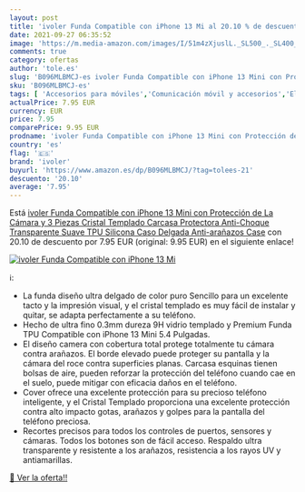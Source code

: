 ```yaml
---
layout: post
title: 'ivoler Funda Compatible con iPhone 13 Mi al 20.10 % de descuento'
date: 2021-09-27 06:35:52
image: 'https://m.media-amazon.com/images/I/51m4zXjuslL._SL500_._SL400_.jpg'
comments: true
category: ofertas
author: 'tole.es'
slug: 'B096MLBMCJ-es ivoler Funda Compatible con iPhone 13 Mini con Protección...'
sku: 'B096MLBMCJ-es'
tags: [ 'Accesorios para móviles','Comunicación móvil y accesorios','Electrónica','Fundas y carcasas para teléfonos móviles','iphone','ivoler', ]
actualPrice: 7.95 EUR
currency: EUR
price: 7.95
comparePrice: 9.95 EUR
prodname: 'ivoler Funda Compatible con iPhone 13 Mini con Protección de La Cámara y 3 Piezas Cristal Templado  Carcasa Protectora Anti-Choque Transparente  Suave TPU Silicona Caso Delgada Anti-arañazos Case'
country: 'es'
flag: '🇪🇸'
brand: 'ivoler'
buyurl: 'https://www.amazon.es/dp/B096MLBMCJ/?tag=tolees-21'
descuento: '20.10'
average: '7.95'
---
```


Está [ivoler Funda Compatible con iPhone 13 Mini con Protección de La Cámara y 3 Piezas Cristal Templado  Carcasa Protectora Anti-Choque Transparente  Suave TPU Silicona Caso Delgada Anti-arañazos Case](https://www.amazon.es/dp/B096MLBMCJ/?tag=tolees-21) con 20.10 de descuento por 7.95 EUR (original: 9.95 EUR) en el siguiente enlace!

[![ivoler Funda Compatible con iPhone 13 Mi](https://m.media-amazon.com/images/I/51m4zXjuslL._SL500_._SL400_.jpg)](https://www.amazon.es/dp/B096MLBMCJ/?tag=tolees-21)

ℹ️:

- La funda diseño ultra delgado de color puro Sencillo para un excelente tacto y la impresión visual, y el cristal templado es muy fácil de instalar y quitar, se adapta perfectamente a su teléfono.
- Hecho de ultra fino 0.3mm dureza 9H vidrio templado y Premium Funda TPU Compatible con iPhone 13 Mini 5.4 Pulgadas.
- El diseño camera con cobertura total protege totalmente tu cámara contra arañazos. El borde elevado puede proteger su pantalla y la cámara del roce contra superficies planas. Carcasa esquinas tienen bolsas de aire, pueden reforzar la protección del teléfono cuando cae en el suelo, puede mitigar con eficacia daños en el teléfono.
- Cover ofrece una excelente protección para su precioso teléfono inteligente, y el Cristal Templado proporciona una excelente protección contra alto impacto gotas, arañazos y golpes para la pantalla del teléfono preciosa.
- Recortes precisos para todos los controles de puertos, sensores y cámaras. Todos los botones son de fácil acceso. Respaldo ultra transparente y resistente a los arañazos, resistencia a los rayos UV y antiamarillas.

[🛒 Ver la oferta!!](https://www.amazon.es/dp/B096MLBMCJ/?tag=tolees-21)
